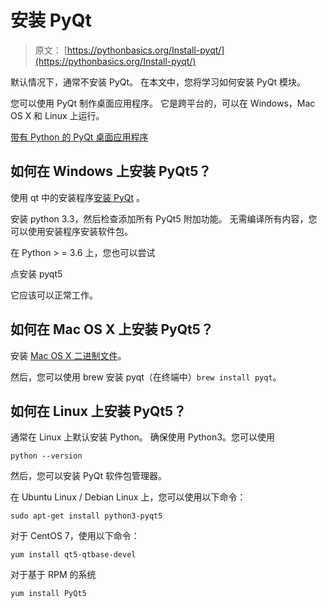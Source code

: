 # 安装 PyQt

> 原文： [https://pythonbasics.org/Install-pyqt/](https://pythonbasics.org/Install-pyqt/)

默认情况下，通常不安装 PyQt。 在本文中，您将学习如何安装 PyQt 模块。

您可以使用 PyQt 制作桌面应用程序。 它是跨平台的，可以在 Windows，Mac OS X 和 Linux 上运行。


[带有 Python 的 PyQt 桌面应用程序](https://gum.co/pysqtsamples)

## 如何在 Windows 上安装 PyQt5？

使用 qt 中的安装程序[安装 PyQt](http://qt-project.org/downloads) 。

安装 python 3.3，然后检查添加所有 PyQt5 附加功能。 无需编译所有内容，您可以使用安装程序安装软件包。

在 Python &gt; = 3.6 上，您也可以尝试

点安装 pyqt5

它应该可以正常工作。

## 如何在 Mac OS X 上安装 PyQt5？

安装 [Mac OS X 二进制文件](http://qt-project.org/wiki/PySide_Binaries_MacOSX)。

然后，您可以使用 brew 安装 pyqt（在终端中）`brew install pyqt`。

## 如何在 Linux 上安装 PyQt5？

通常在 Linux 上默认安装 Python。 确保使用 Python3。您可以使用

`python --version`

然后，您可以安装 PyQt 软件包管理器。

在 Ubuntu Linux / Debian Linux 上，您可以使用以下命令：

`sudo apt-get install python3-pyqt5`

对于 CentOS 7，使用以下命令：

`yum install qt5-qtbase-devel`

对于基于 RPM 的系统

`yum install PyQt5`